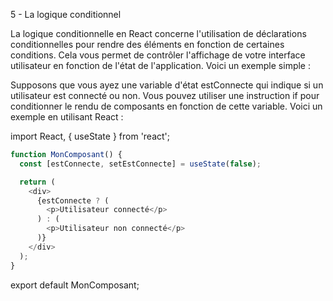 5 - La logique conditionnel

 La logique conditionnelle en React concerne l'utilisation de déclarations conditionnelles pour rendre des éléments en fonction de certaines conditions. Cela vous permet de contrôler l'affichage de votre interface utilisateur en fonction de l'état de l'application. Voici un exemple simple :

 Supposons que vous ayez une variable d'état estConnecte qui indique si un utilisateur est connecté ou non. Vous pouvez utiliser une instruction if pour conditionner le rendu de composants en fonction de cette variable. Voici un exemple en utilisant React :

 import React, { useState } from 'react';

```js
function MonComposant() {
  const [estConnecte, setEstConnecte] = useState(false);

  return (
    <div>
      {estConnecte ? (
        <p>Utilisateur connecté</p>
      ) : (
        <p>Utilisateur non connecté</p>
      )}
    </div>
  );
}
```

export default MonComposant;

